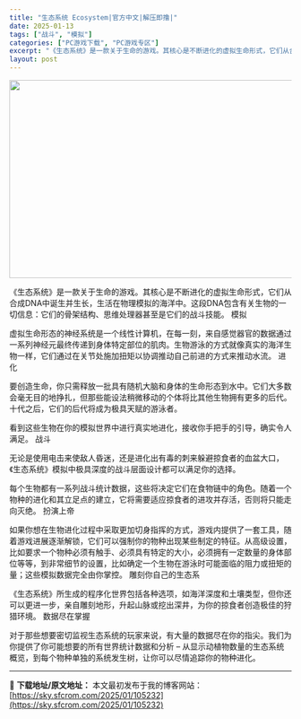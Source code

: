 ```yaml
---
title: "生态系统 Ecosystem|官方中文|解压即撸|"
date: 2025-01-13
tags: ["战斗", "模拟"]
categories: ["PC游戏下载", "PC游戏专区"]
excerpt: "《生态系统》是一款关于生命的游戏。其核心是不断进化的虚拟生命形式，它们从合成DNA中诞生并生长，生活在物理模拟的海洋中。这段DNA包含有关生物的一切信息：它们的骨架结构、思维处理器甚至是它们的战斗技能。 模拟 虚拟生命形态的神经系统是一个线性计算机，在每一刻，来自感觉器官的数据通过一系列神经元最终传&hellip;"
layout: post
---
```


<img class="aligncenter size-full wp-image-105229" src="https://sky.sfcrom.com/wp-content/uploads/2025/01/2025011308011199.webp" alt="" width="616" height="353" />

《生态系统》是一款关于生命的游戏。其核心是不断进化的虚拟生命形式，它们从合成DNA中诞生并生长，生活在物理模拟的海洋中。这段DNA包含有关生物的一切信息：它们的骨架结构、思维处理器甚至是它们的战斗技能。
模拟

虚拟生命形态的神经系统是一个线性计算机，在每一刻，来自感觉器官的数据通过一系列神经元最终传递到身体特定部位的肌肉。生物游泳的方式就像真实的海洋生物一样，它们通过在关节处施加扭矩以协调推动自己前进的方式来推动水流。
进化

要创造生命，你只需释放一批具有随机大脑和身体的生命形态到水中。它们大多数会毫无目的地挣扎，但那些能设法稍微移动的个体将比其他生物拥有更多的后代。十代之后，它们的后代将成为极具天赋的游泳者。

看到这些生物在你的模拟世界中进行真实地进化，接收你手把手的引导，确实令人满足。
战斗

无论是使用电击来使敌人昏迷，还是进化出有毒的刺来躲避掠食者的血盆大口，《生态系统》模拟中极具深度的战斗层面设计都可以满足你的选择。

每个生物都有一系列战斗统计数据，这些将决定它们在食物链中的角色。随着一个物种的进化和其立足点的建立，它将需要适应掠食者的进攻并存活，否则将只能走向灭绝。
扮演上帝

如果你想在生物进化过程中采取更加切身指挥的方式，游戏内提供了一套工具，随着游戏进展逐渐解锁，它们可以强制你的物种出现某些制定的特征。从高级设置，比如要求一个物种必须有触手、必须具有特定的大小，必须拥有一定数量的身体部位等等，到非常细节的设置，比如确定一个生物在游泳时可能面临的阻力或扭矩的量；这些模拟数据完全由你掌控。
雕刻你自己的生态系

《生态系统》所生成的程序化世界包括各种选项，如海洋深度和土壤类型，但你还可以更进一步，亲自雕刻地形，升起山脉或挖出深井，为你的掠食者创造极佳的狩猎环境。
数据尽在掌握

对于那些想要密切监视生态系统的玩家来说，有大量的数据尽在你的指尖。我们为你提供了你可能想要的所有世界统计数据和分析 – 从显示动植物数量的生态系统概览，到每个物种单独的系统发生树，让你可以尽情追踪你的物种进化。

---
📖 **下载地址/原文地址：** 本文最初发布于我的博客网站：[https://sky.sfcrom.com/2025/01/105232](https://sky.sfcrom.com/2025/01/105232)
